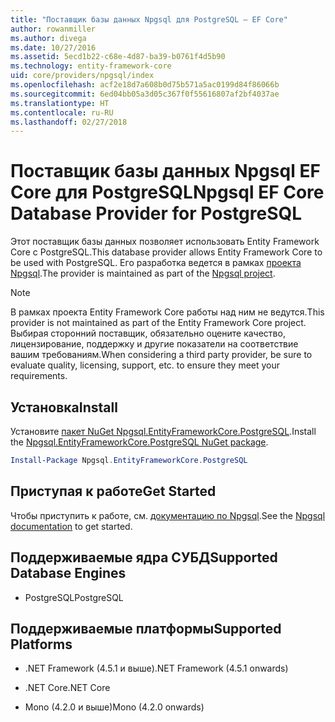 ```yaml
---
title: "Поставщик базы данных Npgsql для PostgreSQL — EF Core"
author: rowanmiller
ms.author: divega
ms.date: 10/27/2016
ms.assetid: 5ecd1b22-c68e-4d87-ba39-b0761f4d5b90
ms.technology: entity-framework-core
uid: core/providers/npgsql/index
ms.openlocfilehash: acf2e18d7a608b0d75b571a5ac0199d84f86066b
ms.sourcegitcommit: 6ed04bb05a3d05c367f0f55616807af2bf4037ae
ms.translationtype: HT
ms.contentlocale: ru-RU
ms.lasthandoff: 02/27/2018
---
```

# <a name="npgsql-ef-core-database-provider-for-postgresql"></a><span data-ttu-id="2a741-102">Поставщик базы данных Npgsql EF Core для PostgreSQL</span><span class="sxs-lookup"><span data-stu-id="2a741-102">Npgsql EF Core Database Provider for PostgreSQL</span></span>

<span data-ttu-id="2a741-103">Этот поставщик базы данных позволяет использовать Entity Framework Core с PostgreSQL.</span><span class="sxs-lookup"><span data-stu-id="2a741-103">This database provider allows Entity Framework Core to be used with PostgreSQL.</span></span> <span data-ttu-id="2a741-104">Его разработка ведется в рамках [проекта Npgsql](http://www.npgsql.org).</span><span class="sxs-lookup"><span data-stu-id="2a741-104">The provider is maintained as part of the [Npgsql project](http://www.npgsql.org).</span></span>

> [!NOTE]  
> <span data-ttu-id="2a741-105">В рамках проекта Entity Framework Core работы над ним не ведутся.</span><span class="sxs-lookup"><span data-stu-id="2a741-105">This provider is not maintained as part of the Entity Framework Core project.</span></span> <span data-ttu-id="2a741-106">Выбирая сторонний поставщик, обязательно оцените качество, лицензирование, поддержку и другие показатели на соответствие вашим требованиям.</span><span class="sxs-lookup"><span data-stu-id="2a741-106">When considering a third party provider, be sure to evaluate quality, licensing, support, etc. to ensure they meet your requirements.</span></span>

## <a name="install"></a><span data-ttu-id="2a741-107">Установка</span><span class="sxs-lookup"><span data-stu-id="2a741-107">Install</span></span>

<span data-ttu-id="2a741-108">Установите [пакет NuGet Npgsql.EntityFrameworkCore.PostgreSQL](https://www.nuget.org/packages/Npgsql.EntityFrameworkCore.PostgreSQL).</span><span class="sxs-lookup"><span data-stu-id="2a741-108">Install the [Npgsql.EntityFrameworkCore.PostgreSQL NuGet package](https://www.nuget.org/packages/Npgsql.EntityFrameworkCore.PostgreSQL).</span></span>

``` powershell
Install-Package Npgsql.EntityFrameworkCore.PostgreSQL
```

## <a name="get-started"></a><span data-ttu-id="2a741-109">Приступая к работе</span><span class="sxs-lookup"><span data-stu-id="2a741-109">Get Started</span></span>

<span data-ttu-id="2a741-110">Чтобы приступить к работе, см. [документацию по Npgsql](http://www.npgsql.org/efcore/index.html).</span><span class="sxs-lookup"><span data-stu-id="2a741-110">See the [Npgsql documentation](http://www.npgsql.org/efcore/index.html) to get started.</span></span>

## <a name="supported-database-engines"></a><span data-ttu-id="2a741-111">Поддерживаемые ядра СУБД</span><span class="sxs-lookup"><span data-stu-id="2a741-111">Supported Database Engines</span></span>

* <span data-ttu-id="2a741-112">PostgreSQL</span><span class="sxs-lookup"><span data-stu-id="2a741-112">PostgreSQL</span></span>

## <a name="supported-platforms"></a><span data-ttu-id="2a741-113">Поддерживаемые платформы</span><span class="sxs-lookup"><span data-stu-id="2a741-113">Supported Platforms</span></span>

* <span data-ttu-id="2a741-114">.NET Framework (4.5.1 и выше)</span><span class="sxs-lookup"><span data-stu-id="2a741-114">.NET Framework (4.5.1 onwards)</span></span>

* <span data-ttu-id="2a741-115">.NET Core</span><span class="sxs-lookup"><span data-stu-id="2a741-115">.NET Core</span></span>

* <span data-ttu-id="2a741-116">Mono (4.2.0 и выше)</span><span class="sxs-lookup"><span data-stu-id="2a741-116">Mono (4.2.0 onwards)</span></span>
